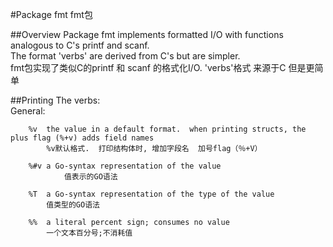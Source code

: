 #Package fmt
fmt包

##Overview
Package fmt implements formatted I/O with functions analogous to C's printf and scanf.    
The format 'verbs' are derived from C's but are simpler.    
fmt包实现了类似C的printf 和 scanf 的格式化I/O. 'verbs'格式 来源于C 但是更简单
	
##Printing
The verbs:    
General:
```golang
	%v	the value in a default format.  when printing structs, the plus flag (%+v) adds field names
		%v默认格式.  打印结构体时, 增加字段名  加号flag（％+V）
		
	%#v	a Go-syntax representation of the value
			值表示的GO语法
		
	%T	a Go-syntax representation of the type of the value
		值类型的GO语法
	
	%%	a literal percent sign; consumes no value
		一个文本百分号;不消耗值
```
	
